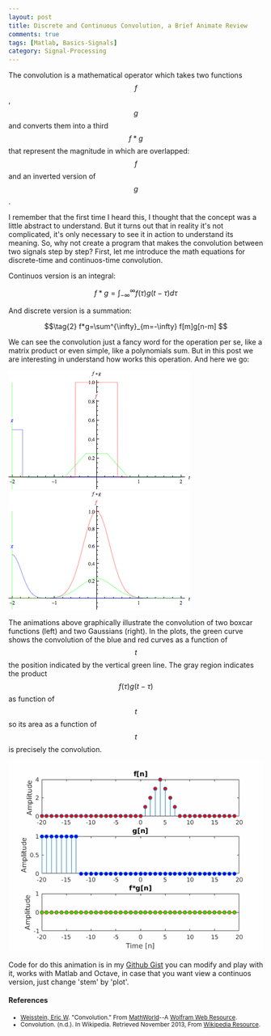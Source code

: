 ```yaml
---
layout: post
title: Discrete and Continuous Convolution, a Brief Animate Review
comments: true
tags: [Matlab, Basics-Signals]
category: Signal-Processing
---
```


The convolution is a mathematical operator which takes two functions <span class="inlinecode">$$f$$</span>, <span class="inlinecode">$$g$$</span> and converts them into a third <span class="inlinecode">$$f*g$$</span> <!--break--> that represent the magnitude in which are overlapped: <span class="inlinecode">$$f$$</span> and an inverted version of <span class="inlinecode">$$g$$</span>.

 I remember that the first time I heard this, I thought that the concept was a little abstract to understand. But it turns out that in reality it's not complicated, it's only necessary to see it in action to understand its meaning. So, why not create a program that makes the convolution between two signals step by step? First, let me introduce the math equations for discrete-time and continuos-time convolution.
 
 Continuos version is an integral:
 
 $$ \tag{1} f*g=\int^{\infty}_{-\infty} f(\tau)g(t - \tau)d\tau $$
 
 And discrete version is a summation:
 
 $$\tag{2} f*g=\sum^{\infty}_{m=-\infty} f[m]g[n-m] $$
 
 We can see the convolution just a fancy word for the operation per se, like a matrix product or even simple, like a polynomials sum. But in this post we are interesting in understand how works this operation. And here we go:
 
 <div class="main_block">

 <div class="inner_block">
    <img src="/images/convpost/convrect.gif" alt="Convolution rect">
 </div>

 <div class="inner_block">
    <img src="/images/convpost/convgaus.gif" alt="Convolution gaus">
 </div>

</div>

The animations above graphically illustrate the convolution of two boxcar functions (left) and two Gaussians (right). In the plots, the green curve shows the convolution of the blue and red curves as a function of <span class="inlinecode">$$t$$</span> the position indicated by the vertical green line. The gray region indicates the product <span class="inlinecode">$$f(\tau)g(t-\tau)$$</span> as function of <span class="inlinecode">$$t$$</span> so its area as a function of <span class="inlinecode">$$t$$</span> is precisely the convolution.

<div class="main_block">
    <img src="/images/convpost/conv.gif" alt="convolution">
</div>

Code for do this animation is in my <a href="https://gist.github.com/rymnikski/454534def5f037ccc08b59a37d79a7b3">Github Gist</a> you can modify and play with it, works with Matlab and Octave, in case that you want view a continuos version, just change 'stem' by 'plot'.

<h4><b>References</b></h4>

<ul class="special-list">
<small>
<li> <a href="http://mathworld.wolfram.com/about/author.html"  target="_blank">Weisstein, Eric W</a>. "Convolution." From <a href="http://mathworld.wolfram.com/"  target="_blank">MathWorld</a>--A <a href="http://mathworld.wolfram.com/Convolution.html"  target="_blank">Wolfram Web Resource</a>.</li>

<li> Convolution. (n.d.). In Wikipedia. Retrieved November 2013, From <a href="https://en.wikipedia.org/wiki/Convolution"  target="_blank">Wikipedia Resource</a>.</li>
</small>
</ul>
